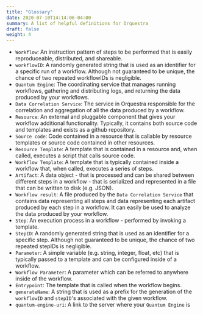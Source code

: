 ```yaml
---
title: "Glossary"
date: 2020-07-10T14:14:06-04:00
summary: A list of helpful definitions for Orquestra
draft: false
weight: 4
---
```

- `Workflow`: An instruction pattern of steps to be performed that is easily reproduceable, distributed, and shareable. 
- `workflowID`: A randomly generated string that is used as an identifier for a specific run of a workflow. Although not guaranteed to be unique, the chance of two repeated workflowIDs is negligible. 
- `Quantum Engine`: The coordinating service that manages running workflows, gathering and distributing logs, and returning the data produced by your workflows.
- `Data Correlation Service`: The service in Orquestra responsible for the correlation and aggregation of all the data produced by a workflow.
- `Resource`: An external and pluggable component that gives your workflow additional functionality. Typically, it contains both source code and templates and exists as a github repository. 
- `Source code`: Code contained in a resource that is callable by resource templates or source code contained in other resources.
- `Resource Template`: A template that is contained in a resource and, when called, executes a script that calls source code. 
- `Workflow Template`: A template that is typically contained inside a workflow that, when called, executes a series of steps.
- `Artifact`: A data object - that is processed and can be shared between different steps in a workflow - that is serialized and represented in a file that can be written to disk (e.g. JSON). 
- `Workflow result`: A file produced by the `Data Correlation Service` that contains data representing all steps and data representing each artifact produced by each step in a workflow. It can easily be used to analyze the data produced by your workflow.
- `Step`: An execution process in a workflow - performed by invoking a template.
- `StepID`: A randomly generated string that is used as an identifier for a specific step. Although not guaranteed to be unique, the chance of two repeated stepIDs is negligible. 
- `Parameter`: A simple variable (e.g. string, integer, float, etc) that is typically passed to a template and can be configured inside of a workflow.
- `Workflow Parameter`: A parameter which can be referred to anywhere inside of the workflow. 
- `Entrypoint`: The template that is called when the workflow begins.
- `generateName`: A string that is used as a prefix for the generation of the `workflowID` and `stepID`'s associated with the given workflow.
- `quantum-engine-uri`: A link to the server where your `Quantum Engine` is